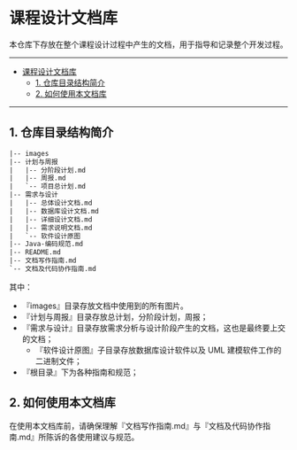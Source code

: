 
# 课程设计文档库

本仓库下存放在整个课程设计过程中产生的文档，用于指导和记录整个开发过程。

---

<!-- TOC -->

- [课程设计文档库](#课程设计文档库)
    - [1. 仓库目录结构简介](#1-仓库目录结构简介)
    - [2. 如何使用本文档库](#2-如何使用本文档库)

<!-- /TOC -->

---

## 1. 仓库目录结构简介

```HTML
|-- images
|-- 计划与周报
|   |-- 分阶段计划.md
|   |-- 周报.md
|   `-- 项目总计划.md
|-- 需求与设计
|   |-- 总体设计文档.md
|   |-- 数据库设计文档.md
|   |-- 详细设计文档.md
|   |-- 需求说明文档.md
|   `-- 软件设计原图
|-- Java-编码规范.md
|-- README.md
|-- 文档写作指南.md
`-- 文档及代码协作指南.md
```

其中：
 
- 『images』目录存放文档中使用到的所有图片。
- 『计划与周报』目录存放总计划，分阶段计划，周报；
- 『需求与设计』目录存放需求分析与设计阶段产生的文档，这也是最终要上交的文档；
  - 『软件设计原图』子目录存放数据库设计软件以及 UML 建模软件工作的二进制文件；
- 『根目录』下为各种指南和规范；

## 2. 如何使用本文档库

在使用本文档库前，请确保理解『文档写作指南.md』与『文档及代码协作指南.md』所陈诉的各使用建议与规范。
